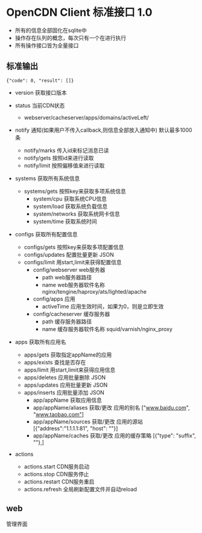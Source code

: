 # OpenCDN Client 标准接口 1.0

- 所有的信息全部固化在sqlite中
- 操作存在队列的概念，每次只有一个在进行执行
- 所有操作接口皆为全量接口

## 标准输出

	{"code": 0, "result": []}

- version 获取接口版本
- status 当前CDN状态
	- webserver/cacheserver/apps/domains/activeLeft/
- notify 通知(如果用户不传入callback,则信息全部放入通知中) 默认最多1000条
	- notify/marks 传入id来标记消息已读
	- notify/gets 按照id来进行读取
	- notify/limit 按照偏移值来进行读取
	
- systems 获取所有系统信息
	- systems/gets 按照key来获取多项系统信息
		- system/cpu 获取系统CPU信息
		- system/load 获取系统负载信息
		- system/networks	获取系统网卡信息
		- system/time 获取系统时间
- configs 获取所有配置信息
	- configs/gets 按照key来获取多项配置信息
	- configs/updates 配置批量更新 JSON
	- configs/limit 用start,limit来获得配置信息
		- config/webserver web服务器
			- path web服务器路径
			- name web服务器软件名称 nginx/tengine/haproxy/ats/lighted/apache
		- config/apps 应用
			- activeTime 应用生效时间，如果为0，则是立即生效
		- config/cacheserver 缓存服务器
			- path 缓存服务器路径
			- name 缓存服务器软件名称 squid/varnish/nginx_proxy
- apps 获取所有应用名
	- apps/gets 获取指定appName的应用
	- apps/exists 查找是否存在 
	- apps/limit 用start,limit来获得应用信息
	- apps/deletes 应用批量删除 JSON
	- apps/updates 应用批量更新 JSON
	- apps/inserts 应用批量添加 JSON
		- app/appName 获取应用信息
		- app/appName/aliases 获取/更改 应用的别名 ["www.baidu.com", "www.taobao.com"]
		- app/appName/sources 获取/更改 应用的源站 [{"address":"1.1.1.1:81", "host": ""}]
		- app/appName/caches 获取/更改 应用的缓存策略 [{"type": "suffix", ""},]
- actions 
	- actions.start CDN服务启动
	- actions.stop CDN服务停止
	- actions.restart CDN服务重启
	- actions.refresh 全局刷新配置文件并自动reload
	

## web

管理界面
